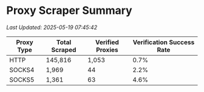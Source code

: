 # Proxy Scraper Summary

_Last Updated: 2025-05-19 07:45:42_

| Proxy Type | Total Scraped | Verified Proxies | Verification Success Rate |
|------------|--------------|------------------|--------------------------|
| HTTP | 145,816 | 1,053 | 0.7% |
| SOCKS4 | 1,969 | 44 | 2.2% |
| SOCKS5 | 1,361 | 63 | 4.6% |
